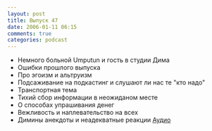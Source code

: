 ```yaml
---
layout: post
title: Выпуск 47
date: 2006-01-11 06:15
comments: true
categories: podcast
---
```


- Немного больной Umputun и гость в студии Дима
- Ошибки прошлого выпуска
- Про эгоизм и альтруизм
- Подсаживание на подкастинг и слушают ли нас те "кто надо"
- Транспортная тема
- Тихий сбор информации в неожиданом месте
- О способах упрашивания денег
- Вежливость и наплевательство на всех
- Димины анекдоты и неадекватные реакции
[Аудио](https://podcast.umputun.com/media/ump_podcast47.mp3)
<audio src="https://podcast.umputun.com/media/ump_podcast47.mp3" preload="none">